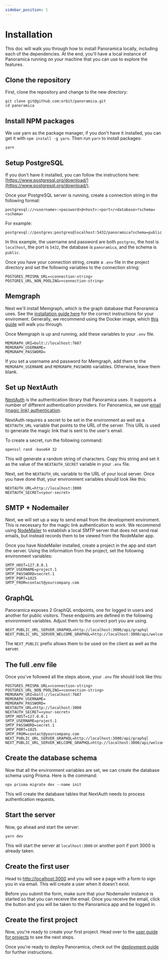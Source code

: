 ```yaml
---
sidebar_position: 1
---
```


# Installation

This doc will walk you through how to install Panoramica locally,
including each of the dependencies. At the end, you'll have a local
instance of Panoramica running on your machine that you can use to
explore the features.

## Clone the repository

First, clone the repository and change to the new directory:

```shell
git clone git@github.com:orbit/panoramica.git
cd panoramica
```

## Install NPM packages

We use yarn as the package manager, if you don't have it installed, you can get it with `npm install -g yarn`. Then run `yarn` to install packages:

```shell
yarn
```

## Setup PostgreSQL

If you don't have it installed, you can follow the instructions here: [https://www.postgresql.org/download/](https://www.postgresql.org/download/).

Once your PostgreSQL server is running, create a connection string in the following format:

```text
postgresql://<username>:<password>@<host>:<port>/<database>?schema=<schema>
```

For example:

```text
postgresql://postgres:postgres@localhost:5432/panoramica?schema=public
```

In this example, the username and password are both `postgres`, the host is `localhost`, the port is `5432`, the database is `panoramica`, and the schema is `public`.

Once you have your connection string, create a `.env` file in the project directory and
set the following variables to the connection string:

```text
POSTGRES_PRISMA_URL=<connection-string>
POSTGRES_URL_NON_POOLING=<connection-string>
```

## Memgraph

Next we'll install Memgraph, which is the graph database that Panoramica uses.
See the [installation guide here](https://memgraph.com/docs/memgraph/installation) for the correct instructions for your enviroment. Generally, we recommend using the Docker image,
which [this guide](https://memgraph.com/docs/memgraph/how-to-guides/work-with-docker) will
walk you through.

Once Memgraph is up and running, add these variables to your `.env` file.

```shell
MEMGRAPH_URI=bolt://localhost:7687
MEMGRAPH_USERNAME=
MEMGRAPH_PASSWORD=
```

If you set a username and password for Memgraph, add them to the
`MEMGRAPH_USERNAME` and `MEMGRAPH_PASSWORD` variables. Otherwise, leave
them blank.

## Set up NextAuth

[NextAuth](https://next-auth.js.org/) is the authentication library that Panoramica uses. It supports a number of different authentication providers. For Panoramica,
we use [email (magic link) authentication](https://next-auth.js.org/providers/email).

NextAuth requires a secret to be set in the environment as well as
a `NEXTAUTH_URL` variable that points to the URL of the server. This URL
is used to generate the magic link that is sent to the user's email.

To create a secret, run the following command:

```shell
openssl rand -base64 32
```

This will generate a random string of characters. Copy this string and
set it as the value of the `NEXTAUTH_SECRET` variable in your `.env` file.

Next, set the `NEXTAUTH_URL` variable to the URL of your local server.
Once you have done that, your environment variables should look like this:

```shell
NEXTAUTH_URL=http://localhost:3000
NEXTAUTH_SECRET=<your-secret>
```

## SMTP + Nodemailer

Next, we will set up a way to send email from the development enviroment.
This is necessary for the magic link authentication to work. We recommend
using [NodeMailer](https://nodemailer.com/about/) to establish a local SMTP server
that does not send real emails, but instead records them to be viewed
from the NodeMailer app.

Once you have NodeMailer installed, create a project in the app and start the server.
Using the information from the project, set the following environment variables:

```shell
SMTP_HOST=127.0.0.1
SMTP_USERNAME=project.1
SMTP_PASSWORD=secret.1
SMTP_PORT=1025
SMTP_FROM=contact@yourcompany.com
```

## GraphQL

Panoramica exposes 2 GraphQL endpoints, one for logged in users and another for public visitors. These endpoints are defined in the following environment variables. Adjust them to the correct port you are using.

```shell
NEXT_PUBLIC_URL_SERVER_GRAPHQL=http://localhost:3000/api/graphql
NEXT_PUBLIC_URL_SERVER_WELCOME_GRAPHQL=http://localhost:3000/api/welcome/graphql
```

The `NEXT_PUBLIC` prefix allows them to be used on the client as well as the server.

## The full .env file

Once you've followed all the steps above, your `.env` file should look like this:

```shell
POSTGRES_PRISMA_URL=<connection-string>
POSTGRES_URL_NON_POOLING=<connection-string>
MEMGRAPH_URI=bolt://localhost:7687
MEMGRAPH_USERNAME=
MEMGRAPH_PASSWORD=
NEXTAUTH_URL=http://localhost:3000
NEXTAUTH_SECRET=<your-secret>
SMTP_HOST=127.0.0.1
SMTP_USERNAME=project.1
SMTP_PASSWORD=secret.1
SMTP_PORT=1025
SMTP_FROM=contact@yourcompany.com
NEXT_PUBLIC_URL_SERVER_GRAPHQL=http://localhost:3000/api/graphql
NEXT_PUBLIC_URL_SERVER_WELCOME_GRAPHQL=http://localhost:3000/api/welcome/graphql
```

## Create the database schema

Now that all the environment variables are set, we can create the database
schema using Prisma. Here is the command:

```shell
npx prisma migrate dev --name init
```

This will create the database tables that NextAuth needs to process
authentication requests.

## Start the server

Now, go ahead and start the server:

```shell
yarn dev
```

This will start the server at `localhost:3000` or another port if
port 3000 is already taken.

## Create the first user

Head to [http://localhost:3000](http://localhost:3000) and you
will see a page with a form to sign you in via email. This will create
a user when it doesn't exist.

Before you submit the form, make sure that your Nodemailer instance
is started so that you can receive the email. Once you receive the email,
click the button and you will be taken to the Panoramica app and be logged in.

## Create the first project

Now, you're ready to create your first project. Head over to the
[user guide for projects](/docs/user-guides/create-a-project) to see the
next steps.

Once you're ready to deploy Panoramica, check out the [deployment guide](/docs/getting-started/deployment) for further instructions.
